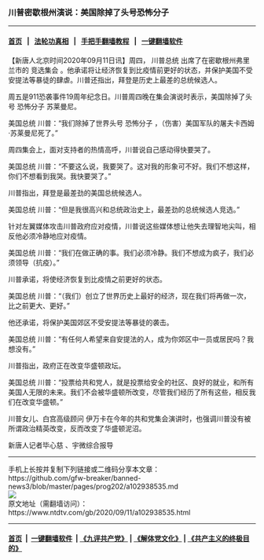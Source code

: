 ### 川普密歇根州演说：美国除掉了头号恐怖分子
------------------------

#### [首页](https://github.com/gfw-breaker/banned-news3/blob/master/README.md) &nbsp;&nbsp;|&nbsp;&nbsp; [法轮功真相](https://github.com/begood0513/basic/blob/master/README.md)  &nbsp;&nbsp;|&nbsp;&nbsp; [手把手翻墙教程](https://github.com/gfw-breaker/guides/wiki)  &nbsp;&nbsp;|&nbsp;&nbsp; [一键翻墙软件](https://github.com/gfw-breaker/nogfw/blob/master/README.md)  



<div><div class="post_content" itemprop="articleBody">
 <p>
  【新唐人北京时间2020年09月11日讯】周四，
  <ok href="https://www.ntdtv.com/gb/川普总统.htm">
   川普总统
  </ok>
  出席了在密歇根州弗里兰市的
  <ok href="https://www.ntdtv.com/gb/竞选集会.htm">
   竞选集会
  </ok>
  。他承诺将让经济恢复到比疫情前更好的状态，并保护美国不受安提法等暴徒的肆虐。川普还指出，拜登是历史上最差的总统候选人。
 </p>
 <p>
  周五是911恐袭事件19周年纪念日。川普周四晚在集会演说时表示，美国除掉了头号
  <ok href="https://www.ntdtv.com/gb/恐怖分子.htm">
   恐怖分子
  </ok>
  苏莱曼尼。
 </p>
 <p>
  美国总统 川普：“我们除掉了世界头号
  <ok href="https://www.ntdtv.com/gb/恐怖分子.htm">
   恐怖分子
  </ok>
  ，（伤害）美国军队的屠夫卡西姆·苏莱曼尼死了。”
 </p>
 <p>
  周四集会上，面对支持者的热情高呼，川普说自己感动得快要哭了。
 </p>
 <p>
  美国总统 川普：“不要这么说，我要哭了。这对我的形象可不好。我们不想这样，你们不想看到我哭。我快要哭了。”
 </p>
 <p>
  川普指出，拜登是最差劲的美国总统候选人。
 </p>
 <p>
  美国总统 川普：“但是我很高兴和总统政治史上，最差劲的总统候选人竞选。”
 </p>
 <p>
  针对左翼媒体攻击川普政府应对疫情，川普说这些媒体想让他失去理智地尖叫，相反他必须冷静地应对疫情。
 </p>
 <p>
  美国总统 川普：“我们在做正确的事。我们必须冷静。我们不想成为疯子，我们必须领导（抗疫）。”
 </p>
 <p>
  川普承诺，将使经济恢复到比疫情之前更好的状态。
 </p>
 <p>
  美国总统 川普：“（我们）创立了世界历史上最好的经济，现在我们将再做一次，比之前更大、更好。”
 </p>
 <p>
  他还承诺，将保护美国郊区不受安提法等暴徒的袭击。
 </p>
 <p>
  美国总统 川普：“有任何人希望来自安提法的人，成为你郊区中一员或居民吗？我想没有。”
 </p>
 <p>
  川普指出，政府正在改变华盛顿政坛。
 </p>
 <p>
  美国总统 川普：“投票给共和党人，就是投票给安全的社区、良好的就业，和所有美国人无限的未来。我们不会被华盛顿所改变，尽管我们经历了所有这些，相反我们在改变华盛顿。”
 </p>
 <p>
  川普女儿、白宫高级顾问 伊万卡在今年的共和党集会演讲时，也强调川普没有被所谓政治精英改变，反而改变了华盛顿泥沼。
 </p>
 <p>
  新唐人记者毕心慈 、宇微综合报导
 </p>
 <div class="single_ad">
 </div>
</div>
</div>
<hr/>
手机上长按并复制下列链接或二维码分享本文章：<br/>
https://github.com/gfw-breaker/banned-news3/blob/master/pages/prog202/a102938535.md <br/>
<a href='https://github.com/gfw-breaker/banned-news3/blob/master/pages/prog202/a102938535.md'><img src='https://github.com/gfw-breaker/banned-news3/blob/master/pages/prog202/a102938535.md.png'/></a> <br/>
原文地址（需翻墙访问）：https://www.ntdtv.com/gb/2020/09/11/a102938535.html


------------------------
#### [首页](https://github.com/gfw-breaker/banned-news3/blob/master/README.md) &nbsp;|&nbsp; [一键翻墙软件](https://github.com/gfw-breaker/nogfw/blob/master/README.md) &nbsp;| [《九评共产党》](https://github.com/gfw-breaker/9ping.md/blob/master/README.md#九评之一评共产党是什么) | [《解体党文化》](https://github.com/gfw-breaker/jtdwh.md/blob/master/README.md) | [《共产主义的终极目的》](https://github.com/gfw-breaker/gczydzjmd.md/blob/master/README.md)


<img src='http://gfw-breaker.win/banned-news3/pages/prog202/a102938535.md' width='0px' height='0px'/>